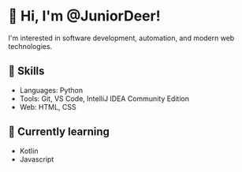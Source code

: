 # 👋 Hi, I'm @JuniorDeer!

I'm interested in software development, automation, and modern web technologies.

## 🔧 Skills
- Languages: Python
- Tools: Git, VS Code, IntelliJ IDEA Community Edition
- Web: HTML, CSS
  
## 🌱 Currently learning
- Kotlin 
- Javascript


